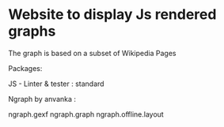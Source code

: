 # Website to display Js rendered graphs
The graph is based on a subset of Wikipedia Pages

Packages:

JS -
Linter & tester : standard

Ngraph by anvanka :

ngraph.gexf
ngraph.graph
ngraph.offline.layout

